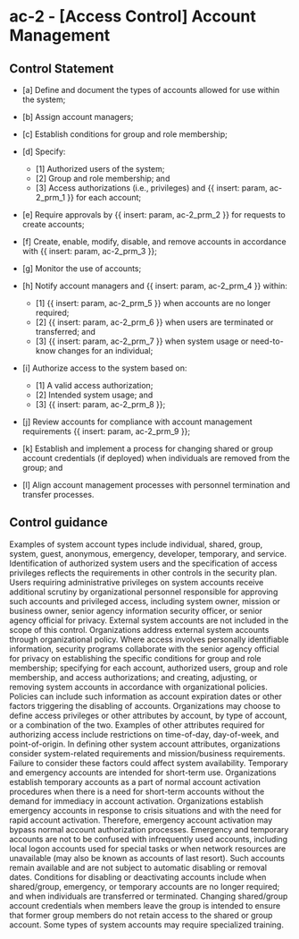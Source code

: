 # ac-2 - \[Access Control\] Account Management

## Control Statement

- \[a\] Define and document the types of accounts allowed for use within the system;

- \[b\] Assign account managers;

- \[c\] Establish conditions for group and role membership;

- \[d\] Specify:

  - \[1\] Authorized users of the system;
  - \[2\] Group and role membership; and
  - \[3\] Access authorizations (i.e., privileges) and {{ insert: param, ac-2_prm_1 }} for each account;

- \[e\] Require approvals by {{ insert: param, ac-2_prm_2 }} for requests to create accounts;

- \[f\] Create, enable, modify, disable, and remove accounts in accordance with {{ insert: param, ac-2_prm_3 }};

- \[g\] Monitor the use of accounts;

- \[h\] Notify account managers and {{ insert: param, ac-2_prm_4 }} within:

  - \[1\]  {{ insert: param, ac-2_prm_5 }} when accounts are no longer required;
  - \[2\]  {{ insert: param, ac-2_prm_6 }} when users are terminated or transferred; and
  - \[3\]  {{ insert: param, ac-2_prm_7 }} when system usage or need-to-know changes for an individual;

- \[i\] Authorize access to the system based on:

  - \[1\] A valid access authorization;
  - \[2\] Intended system usage; and
  - \[3\]  {{ insert: param, ac-2_prm_8 }};

- \[j\] Review accounts for compliance with account management requirements {{ insert: param, ac-2_prm_9 }};

- \[k\] Establish and implement a process for changing shared or group account credentials (if deployed) when individuals are removed from the group; and

- \[l\] Align account management processes with personnel termination and transfer processes.

## Control guidance

Examples of system account types include individual, shared, group, system, guest, anonymous, emergency, developer, temporary, and service. Identification of authorized system users and the specification of access privileges reflects the requirements in other controls in the security plan. Users requiring administrative privileges on system accounts receive additional scrutiny by organizational personnel responsible for approving such accounts and privileged access, including system owner, mission or business owner, senior agency information security officer, or senior agency official for privacy. External system accounts are not included in the scope of this control. Organizations address external system accounts through organizational policy. Where access involves personally identifiable information, security programs collaborate with the senior agency official for privacy on establishing the specific conditions for group and role membership; specifying for each account, authorized users, group and role membership, and access authorizations; and creating, adjusting, or removing system accounts in accordance with organizational policies. Policies can include such information as account expiration dates or other factors triggering the disabling of accounts. Organizations may choose to define access privileges or other attributes by account, by type of account, or a combination of the two. Examples of other attributes required for authorizing access include restrictions on time-of-day, day-of-week, and point-of-origin. In defining other system account attributes, organizations consider system-related requirements and mission/business requirements. Failure to consider these factors could affect system availability. Temporary and emergency accounts are intended for short-term use. Organizations establish temporary accounts as a part of normal account activation procedures when there is a need for short-term accounts without the demand for immediacy in account activation. Organizations establish emergency accounts in response to crisis situations and with the need for rapid account activation. Therefore, emergency account activation may bypass normal account authorization processes. Emergency and temporary accounts are not to be confused with infrequently used accounts, including local logon accounts used for special tasks or when network resources are unavailable (may also be known as accounts of last resort). Such accounts remain available and are not subject to automatic disabling or removal dates. Conditions for disabling or deactivating accounts include when shared/group, emergency, or temporary accounts are no longer required; and when individuals are transferred or terminated. Changing shared/group account credentials when members leave the group is intended to ensure that former group members do not retain access to the shared or group account. Some types of system accounts may require specialized training.
